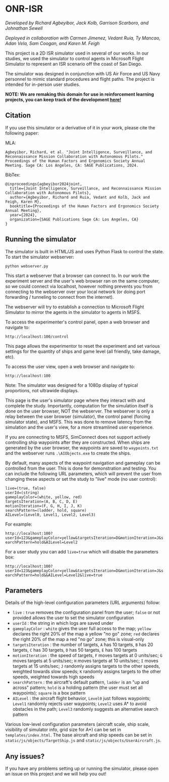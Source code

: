 # ONR-ISR

_Developed by Richard Agbeyibor, Jack Kolb, Garrison Scarboro, and Johnathan Sewell_

_Deployed in collaboration with Carmen Jimenez, Vedant Ruia, Ty Mancao, Adan Vela, Sam Coogan, and Karen M. Feigh_

This project is a 2D ISR simulator used in several of our works. In our studies, we used the simulator to control agents in Microsoft Flight Simulator to represent an ISR scenario off the coast of San Diego.

The simulator was designed in conjunction with US Air Force and US Navy personnel to mimic standard procedures and flight paths. The project is intended for in-person user studies.

**NOTE: We are remaking this domain for use in reinforcement learning projects, you can keep track of the development [here!](https://github.com/gt-cec/maisr)**

## Citation

If you use this simulator or a derivative of it in your work, please cite the following paper:

MLA:
```
Agbeyibor, Richard, et al. "Joint Intelligence, Surveillance, and Reconnaissance Mission Collaboration with Autonomous Pilots." Proceedings of the Human Factors and Ergonomics Society Annual Meeting. Sage CA: Los Angeles, CA: SAGE Publications, 2024.
```

BibTex:
```
@inproceedings{agbeyibor2024joint,
  title={Joint Intelligence, Surveillance, and Reconnaissance Mission Collaboration with Autonomous Pilots},
  author={Agbeyibor, Richard and Ruia, Vedant and Kolb, Jack and Feigh, Karen M},
  booktitle={Proceedings of the Human Factors and Ergonomics Society Annual Meeting},
  year={2024},
  organization={SAGE Publications Sage CA: Los Angeles, CA}
}
```

## Running the simulator

The simulator is built in HTML/JS and uses Python Flask to control the state. To start the simulator webserver:

`python webserver.py`

This start a webserver that a browser can connect to. In our work the experiment server and the user's web browser ran on the same computer, so we could connect via localhost, however nothing prevents you from connecting to the webserver over your local network (or doing port forwarding / tunneling to connect from the internet).

The webserver will try to establish a connection to Microsoft Flight Simulator to mirror the agents in the simulator to agents in MSFS.

To access the experimenter's control panel, open a web browser and navigate to:

`http://localhost:100/control`

This page allows the experimentor to reset the experiment and set various settings for the quantity of ships and game level (all friendly, take damage, etc).

To access the user view, open a web browser and navigate to:

`http://localhost:100`

Note: The simulator was designed for a 1080p display of typical proportions, not ultrawide displays.

This page is the user's simulator page where they interact with and complete the study. Importantly, computation for the simulation itself is done on the user browser, NOT the webserver. The webserver is only a relay between the user browser (simulator), the control panel (forcing simulator state), and MSFS. This was done to remove latency from the simulation and the user's view, for a more streamlined user experience.

If you are connecting to MSFS, SimConnect does not support actively controlling ship waypoints after they are constructed. When ships are generated by the user browser, the waypoints are saved to `waypoints.txt` and the webserver runs `.\AIObjects.exe` to create the ships.

By default, many aspects of the waypoint navigation and gameplay can be controlled from the user. This is done for demonstration and testing. You can include the following URL parameters, which will prevent the user from changing these aspects or set the study to "live" mode (no user control):

```
live=(true, false)
userId=(string)
gameplayColor=(white, yellow, red)
targetsIteration=(A, B, C, D, E)
motionIteration=(F, G, H, I, J, K)
searchPattern=(ladder, hold, square)
AILevel=(Level0, Level1, Level2, Level3)
```

For example:

`http://localhost:100?userId=123&gameplayColor=yellow&targetsIteration=D&motionIteration=J&searchPattern=hold&AILevel=Level2`
 
For a user study you can add `live=true` which will disable the parameters box:

`http://localhost:100?userId=123&gameplayColor=yellow&targetsIteration=D&motionIteration=J&searchPattern=hold&&AILevel=Level2&live=true`

## Parameters

Details of the high-level configuration parameters (URL arguments) follow:

- `live` : `true` removes the configuration panel from the user; `false` or not provided allows the user to set the simulator configuration
- `userId` : the string in which logs are saved under
- `gameplayColor` : `white` gives the user full access to the map; `yellow` declares the right 20% of the map a yellow "no go" zone; `red` declares the right 20% of the map a red "no go" zone; this is visual-only
- `targetsIteration` : the number of targets, `A` has 10 targets, `B` has 20 targets, `C` has 30 targets, `D` has 50 targets, `E` has 100 targets
- `motionIteration` : the speed of targets, `F` moves targets at 0 units/sec; `G` moves targets at 5 units/sec; `H` moves targets at 10 units/sec; `I` moves targets at 15 units/sec; `J` randomly assigns targets to the other speeds, weighted towards slow speeds; `K` randomly assigns targets to the other speeds, weighted towards high speeds
- `searchPattern` : the aircraft's default pattern, `ladder` is an "up and across" pattern; `hold` is a holding pattern (the user must set all waypoints); `square` is a box pattern
- `AILevel` : the aircraft flight behavior, `Level0` just follows waypoints; `Level1` randomly rejects user waypoints; `Level2` uses A* to avoid obstacles in the path; `Level3` randomly suggests an alternative search pattern 

Various low-level configuration parameters (aircraft scale, ship scale, visibility of simulator info, grid size for A*) can be set in `templates/index.html`. The base aircraft and ship speeds can be set in `static/js/objects/TargetShip.js` and `static/js/objects/UserAircraft.js`.

## Any issues?

If you have any problems setting up or running the simulator, please open an issue on this project and we will help you out!
